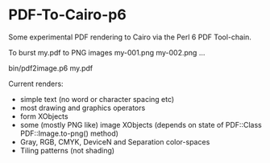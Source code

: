 # PDF-To-Cairo-p6

Some experimental PDF rendering to Cairo via the Perl 6 PDF Tool-chain.

To burst my.pdf to PNG images my-001.png my-002.png ...

bin/pdf2image.p6 my.pdf 

Current renders:
- simple text (no word or character spacing etc)
- most drawing and graphics operators
- form XObjects
- some (mostly PNG like) image XObjects (depends on state
  of PDF::Class PDF::Image.to-png() method)
- Gray, RGB, CMYK, DeviceN and Separation color-spaces
- Tiling patterns (not shading)
